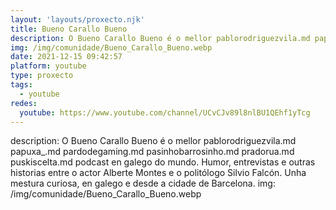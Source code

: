 ```yaml
---
layout: 'layouts/proxecto.njk'
title: Bueno Carallo Bueno
description: O Bueno Carallo Bueno é o mellor pablorodriguezvila.md papuxa_.md pardodegaming.md pasinhobarrosinho.md pradorua.md puskiscelta.md podcast en galego do mundo. Humor, entrevistas e outras historias entre o actor Alberte Montes e o politólogo Silvio Falcón. Unha mestura curiosa, en galego e desde a cidade de Barcelona.
img: /img/comunidade/Bueno_Carallo_Bueno.webp
date: 2021-12-15 09:42:57
platform: youtube
type: proxecto
tags:
  - youtube
redes:
  youtube: https://www.youtube.com/channel/UCvCJv89l8nlBU1QEhf1yTcg
---
```

description: O Bueno Carallo Bueno é o mellor pablorodriguezvila.md papuxa_.md pardodegaming.md pasinhobarrosinho.md pradorua.md puskiscelta.md podcast en galego do mundo. Humor, entrevistas e outras historias entre o actor Alberte Montes e o politólogo Silvio Falcón. Unha mestura curiosa, en galego e desde a cidade de Barcelona.
img: /img/comunidade/Bueno_Carallo_Bueno.webp
